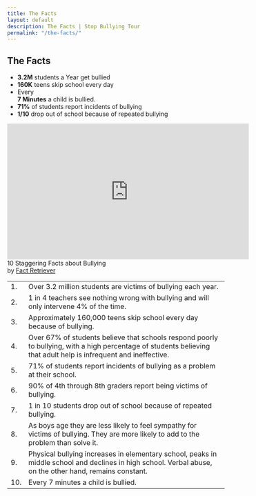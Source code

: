 ```yaml
---
title: The Facts
layout: default
description: The Facts | Stop Bullying Tour
permalink: "/the-facts/"
---
```


<section class="first">
	<div class="container">
		<div class="row">
			<div class="col-lg-12 col-md-12 col-sm-12 col-xs-12">
			<h1>The Facts</h1>
			</div>
		</div>
	</div>
</section>
<section>
	<div class="container">
		<div class="row">
			<div class="col-lg-12 col-md-12 col-sm-12 col-xs-12 text-center">
				<ul class="statistics">
				  <li class="style1">
				    <span class="icon fa fa-line-chart"></span>
				    <strong>3.2M</strong> students a Year get bullied
				  </li>
				  <li class="style3">
				    <span class="icon fa fa-bar-chart"></span>
				    <strong>160K</strong> teens skip school every day
				  </li>
				  <li class="style6">
				    <span class="icon fa fa-clock-o"></span>
				      <span style="display:block;font-size:1em;">Every</span>
				      <strong>7 Minutes</strong> a child is bullied.
				  </li>
				  <li class="style4">
				    <span class="icon fa fa-percent font1_1"></span>
				    <strong>71%</strong> of students report incidents of bullying
				  </li>
				  <li class="style5">
				    <span class="icon fa fa-frown-o"></span>
				    <strong>1/10</strong> drop out of school because of repeated bullying
				  </li>
				</ul>
			</div>
		</div>
	</div>
</section>
<section class="style2">
	<div class="container">
		<div class="row">
			<div class="col-lg-6 col-md-6 col-sm-12 col-xs-12">
				<div class="embed-responsive embed-responsive-16by9">
  					<iframe class="embed-responsive-item" width="560" height="315" src="https://www.youtube.com/embed/aKmUqem_ATo?rel=0&amp;controls=0&amp;showinfo=0" frameborder="0" allow="autoplay; encrypted-media" allowfullscreen></iframe>
				</div>
				<label>10 Staggering Facts about Bullying<br/>by <a href="https://www.factretriever.com/bullying-facts" target="_blank">Fact Retriever</a></label>
			</div>
			<div class="col-lg-6 col-md-6 col-sm-12 col-xs-12">
				<table cellpadding="0" cellspacing="0" border="0" class="table table-bordered">
					<tr><td>1.</td><td>Over 3.2 million students are victims of bullying each year.</td></tr>
					<tr><td>2.</td><td>1 in 4 teachers see nothing wrong with bullying and will only intervene 4% of the time.</td></tr>
					<tr><td>3.</td><td>Approximately 160,000 teens skip school every day because of bullying.</td></tr>
					<tr><td>4.</td><td>Over 67% of students believe that schools respond poorly to bullying, with a high percentage of students believing that adult help is infrequent and ineffective.</td></tr>
					<tr><td>5.</td><td>71% of students report incidents of bullying as a problem at their school.</td></tr>
					<tr><td>6.</td><td>90% of 4th through 8th graders report being victims of bullying.</td></tr>
					<tr><td>7.</td><td>1 in 10 students drop out of school because of repeated bullying.</td></tr>
					<tr><td>8.</td><td>As boys age they are less likely to feel sympathy for victims of bullying. They are more likely to add to the problem than solve it.</td></tr>
					<tr><td>9.</td><td>Physical bullying increases in elementary school, peaks in middle school and declines in high school. Verbal abuse, on the other hand, remains constant.</td></tr>
					<tr><td>10.</td><td>Every 7 minutes a child is bullied.</td></tr>
				</table>
			</div>
		</div>
	</div>
</section>



